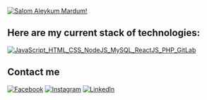 [![Salom Aleykum Mardum!](https://pimp-my-readme.webapp.io/pimp-my-readme/sliding-text?emojis=&text=Salom%2520Aleykum%2520Mardum%21)](https://pimp-my-readme.webapp.io)

## Here are my current stack of technologies:

[![JavaScript_HTML_CSS_NodeJS_MySQL_ReactJS_PHP_GitLab](https://pimp-my-readme.webapp.io/pimp-my-readme/technology?technology=JavaScript_HTML_CSS_NodeJS_MySQL_ReactJS_PHP_GitLab)](https://pimp-my-readme.webapp.io)

## Contact me
[![Facebook](https://pimp-my-readme.webapp.io/pimp-my-readme/social-media?social=Facebook)](https://www.facebook.com/khamzaeff)
[![Instagram](https://pimp-my-readme.webapp.io/pimp-my-readme/social-media?social=Instagram)](https://www.instagram.com/akbarjonik)
[![LinkedIn](https://pimp-my-readme.webapp.io/pimp-my-readme/social-media?social=LinkedIn)](https://www.linkedin.com/in/khamzaev/)

<!--
**Desper-18/Desper-18** is a ✨ _special_ ✨ repository because its `README.md` (this file) appears on your GitHub profile.

Here are some ideas to get you started:

- 🔭 I’m currently working on ...
- 🌱 I’m currently learning ...
- 👯 I’m looking to collaborate on ...
- 🤔 I’m looking for help with ...
- 💬 Ask me about ...
- 📫 How to reach me: ...
- 😄 Pronouns: ...
- ⚡ Fun fact: ...
-->
